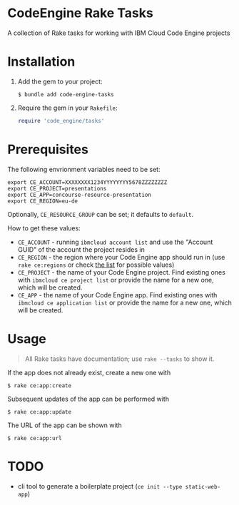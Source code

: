 # CodeEngine Rake Tasks

A collection of Rake tasks for working with IBM Cloud Code Engine projects

# Installation

1. Add the gem to your project:

   ```command
   $ bundle add code-engine-tasks
   ```

1. Require the gem in your `Rakefile`:

   ```ruby
   require 'code_engine/tasks'
   ```

# Prerequisites

The following envrionment variables need to be set:

```command
export CE_ACCOUNT=XXXXXXXX1234YYYYYYYY5678ZZZZZZZZ
export CE_PROJECT=presentations
export CE_APP=concourse-resource-presentation
export CE_REGION=eu-de
```

Optionally, `CE_RESOURCE_GROUP` can be set; it defaults to `default`.

How to get these values:

* `CE_ACCOUNT` - running `ibmcloud account list` and use the "Account GUID" of the account the project resides in
* `CE_REGION` - the region where your Code Engine app should run in (use `rake ce:regions` or check [the list](https://cloud.ibm.com/docs/codeengine?topic=codeengine-regions) for possible values)
* `CE_PROJECT` - the name of your Code Engine project. Find existing ones with `ibmcloud ce project list` or provide the name for a new one, which will be created.
* `CE_APP` - the name of your Code Engine app. Find existing ones with `ibmcloud ce application list` or provide the name for a new one, which will be created.

# Usage

> All Rake tasks have documentation; use `rake --tasks` to show it.

If the app does not already exist, create a new one with

```command
$ rake ce:app:create
```

Subsequent updates of the app can be performed with

```command
$ rake ce:app:update
```

The URL of the app can be shown with

```command
$ rake ce:app:url
```

# TODO

- cli tool to generate a boilerplate project (`ce init --type static-web-app`)

